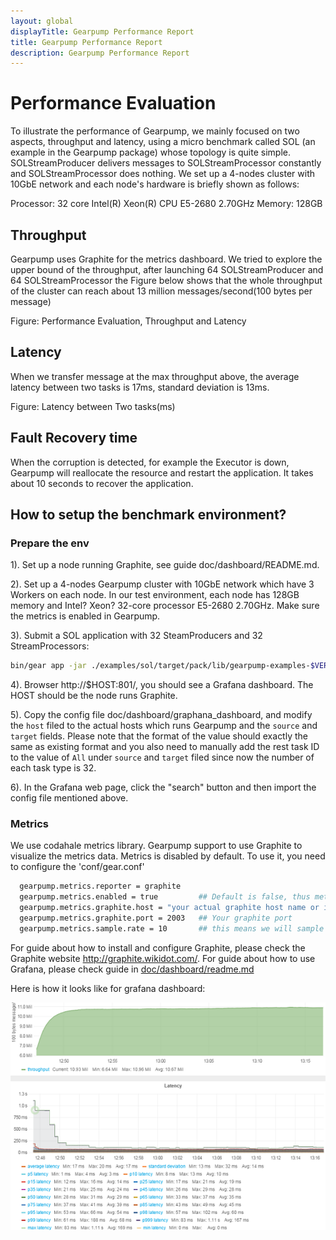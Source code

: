 ```yaml
---
layout: global
displayTitle: Gearpump Performance Report
title: Gearpump Performance Report
description: Gearpump Performance Report
---
```


# Performance Evaluation

To illustrate the performance of Gearpump, we mainly focused on two aspects, throughput and latency, using a micro benchmark called SOL (an example in the Gearpump package) whose topology is quite simple. SOLStreamProducer delivers messages to SOLStreamProcessor constantly and SOLStreamProcessor does nothing. We set up a 4-nodes cluster with 10GbE network and each node's hardware is briefly shown as follows:

Processor: 32 core Intel(R) Xeon(R) CPU E5-2680 2.70GHz
Memory: 128GB

## Throughput

Gearpump uses Graphite for the metrics dashboard. We tried to explore the upper bound of the throughput, after launching 64 SOLStreamProducer and 64 SOLStreamProcessor the Figure below shows that the whole throughput of the cluster can reach about 13 million messages/second(100 bytes per message)

Figure: Performance Evaluation, Throughput and Latency

## Latency

When we transfer message at the max throughput above, the average latency between two tasks is 17ms, standard deviation is 13ms.

Figure: Latency between Two tasks(ms)

## Fault Recovery time

When the corruption is detected, for example the Executor is down, Gearpump will reallocate the resource and restart the application. It takes about 10 seconds to recover the application.

## How to setup the benchmark environment?

### Prepare the env

1). Set up a node running Graphite, see guide doc/dashboard/README.md.

2). Set up a 4-nodes Gearpump cluster with 10GbE network which have 3 Workers on each node. In our test environment, each node has 128GB memory and Intel? Xeon? 32-core processor E5-2680 2.70GHz. Make sure the metrics is enabled in Gearpump.

3). Submit a SOL application with 32 SteamProducers and 32 StreamProcessors:

```bash
bin/gear app -jar ./examples/sol/target/pack/lib/gearpump-examples-$VERSION.jar io.gearpump.streaming.examples.sol.SOL -streamProducer 32 -streamProcessor 32 -runseconds 600
```

4). Browser http://$HOST:801/, you should see a Grafana dashboard. The HOST should be the node runs Graphite.

5). Copy the config file doc/dashboard/graphana_dashboard, and modify the `host` filed to the actual hosts which runs Gearpump and the `source` and `target` fields. Please note that the format of the value should exactly the same as existing format and you also need to manually add the rest task ID to the value of `All` under `source` and `target` filed since now the number of each task type is 32.

6). In the Grafana web page, click the "search" button and then import the config file mentioned above.

### Metrics

We use codahale metrics library. Gearpump support to use Graphite to visualize the metrics data. Metrics is disabled by default. To use it, you need to configure the 'conf/gear.conf'

```bash
  gearpump.metrics.reporter = graphite
  gearpump.metrics.enabled = true         ## Default is false, thus metrics is not enabled.
  gearpump.metrics.graphite.host = "your actual graphite host name or ip"  
  gearpump.metrics.graphite.port = 2003   ## Your graphite port
  gearpump.metrics.sample.rate = 10       ## this means we will sample 1 message for every 10 messages
```

For guide about how to install and configure Graphite, please check the Graphite website http://graphite.wikidot.com/.  For guide about how to use Grafana, please check guide in [doc/dashboard/readme.md](https://github.com/gearpump/gearpump/blob/master/doc/dashboard/README.md)

Here is how it looks like for grafana dashboard:

![Dashboard](img/dashboard.png)
